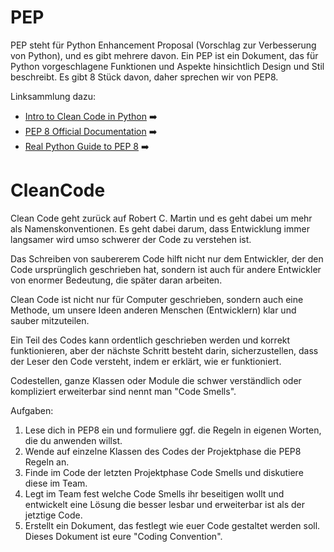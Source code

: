# PEP

PEP steht für Python Enhancement Proposal (Vorschlag zur Verbesserung von Python), und es gibt mehrere davon. 
Ein PEP ist ein Dokument, das für Python vorgeschlagene Funktionen und Aspekte hinsichtlich Design und Stil beschreibt. Es gibt 8 Stück davon, daher sprechen wir von PEP8.

Linksammlung dazu:
- [Intro to Clean Code in Python](https://www.earthdatascience.org/courses/intro-to-earth-data-science/write-efficient-python-code/intro-to-clean-code/python-pep-8-style-guide/) ➡️
- [PEP 8 Official Documentation](https://pep8.org/) ➡️
- [Real Python Guide to PEP 8](https://realpython.com/python-pep8/) ➡️


# CleanCode

Clean Code geht zurück auf Robert C. Martin und es geht dabei um mehr als Namenskonventionen. Es geht dabei darum, dass Entwicklung immer langsamer wird umso schwerer der Code zu verstehen ist. 

Das Schreiben von saubererem Code hilft nicht nur dem Entwickler, der den Code ursprünglich geschrieben hat, sondern ist auch für andere Entwickler von enormer Bedeutung, die später daran arbeiten.

Clean Code ist nicht nur für Computer geschrieben, sondern auch eine Methode, um unsere Ideen anderen Menschen (Entwicklern) klar und sauber mitzuteilen. 

Ein Teil des Codes kann ordentlich geschrieben werden und korrekt funktionieren, aber der nächste Schritt besteht darin, sicherzustellen, dass der Leser den Code versteht, indem er erklärt, wie er funktioniert.

Codestellen, ganze Klassen oder Module die schwer verständlich oder kompliziert erweiterbar sind nennt man "Code Smells".

Aufgaben:
1. Lese dich in PEP8 ein und formuliere ggf. die Regeln in eigenen Worten, die du anwenden willst.
2. Wende auf einzelne Klassen des Codes der Projektphase die PEP8 Regeln an.
3. Finde im Code der letzten Projektphase Code Smells und diskutiere diese im Team.
4. Legt im Team fest welche Code Smells ihr beseitigen wollt und entwickelt eine Lösung die besser lesbar und erweiterbar ist als der jetztige Code.
5. Erstellt ein Dokument, das festlegt wie euer Code gestaltet werden soll. Dieses Dokument ist eure "Coding Convention".
